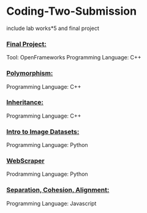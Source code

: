 # Coding-Two-Submission
include lab works*5 and final project

### [Final Project:](https://github.com/HanHsunShih/Coding-Two-Submission/blob/main/Final%20Project.md) 
Tool: OpenFrameworks
Programming Language: C++

### [Polymorphism:](https://github.com/HanHsunShih/Coding-Two-Submission/blob/main/Polymorphism.md)
Programming Language: C++

### [Inheritance:](https://github.com/HanHsunShih/Coding-Two-Submission/blob/main/inheritance.md)
Programming Language: C++

### [Intro to Image Datasets:](https://github.com/HanHsunShih/Coding-Two-Submission/blob/main/IntroToImageDatasetsAndTensorflowPython.md)
Programming Language: Python

### [WebScraper](https://github.com/HanHsunShih/Coding-Two-Submission/blob/main/WebScraperPython.md)
Prodramming Language: Python

### [Separation, Cohesion, Alignment:](https://github.com/HanHsunShih/Coding-Two-Submission/blob/main/Separation%2CCohesion%2CAlignment.md)
Programming Language: Javascript
